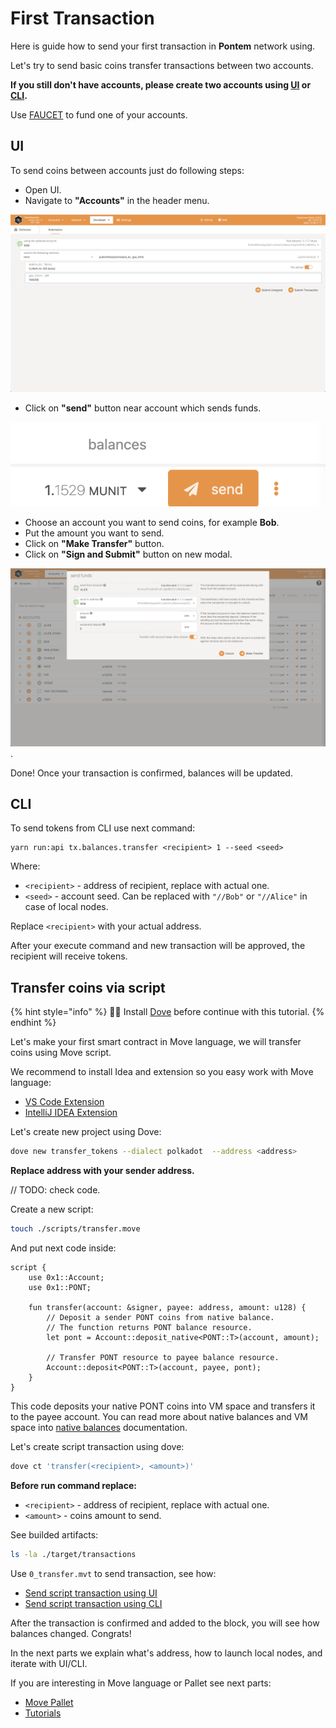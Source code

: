 # First Transaction

Here is guide how to send your first transaction in **Pontem** network using.

Let's try to send basic coins transfer transactions between two accounts.

**If you still don't have accounts, please create two accounts using [UI](./ui.md#account-creation) or [CLI](./cli.md#account-creation).**

Use [FAUCET](https://t.me/pontem_faucet_bot) to fund one of your accounts.

## UI

To send coins between accounts just do following steps:

* Open UI.
* Navigate to **"Accounts"** in the header menu.

![Account](/assets/module.png "Account")

* Click on **"send"** button near account which sends funds.

![Send](/assets/send.png "Send")

* Choose an account you want to send coins, for example **Bob**.
* Put the amount you want to send.
* Click on **"Make Transfer"** button.
* Click on **"Sign and Submit"** button on new modal.

![Send Form](/assets/send_form_1.png "Send Form").

Done! Once your transaction is confirmed, balances will be updated.

## CLI

To send tokens from CLI use next command:

```text
yarn run:api tx.balances.transfer <recipient> 1 --seed <seed>
```

Where:
* `<recipient>` - address of recipient, replace with actual one.
* `<seed>` - account seed. Can be replaced with `"//Bob"` or `"//Alice"` in case of local nodes. 

Replace `<recipient>` with your actual address.

After your execute command and new transaction will be approved, the recipient will receive tokens.

## Transfer coins via script

{% hint style="info" %}
🧙‍♂️ Install [Dove](../move_vm/compiler_&_toolset.md) before continue with this tutorial.
{% endhint %}

Let's make your first smart contract in Move language, we will transfer coins using Move script.

We recommend to install Idea and extension so you easy work with Move language:

* [VS Code Extension](https://marketplace.visualstudio.com/items?itemName=PontemNetwork.move-language)
* [IntelliJ IDEA Extension](https://plugins.jetbrains.com/plugin/14721-move-language)

Let's create new project using Dove:

```sh
dove new transfer_tokens --dialect polkadot  --address <address>
```

**Replace address with your sender address.**

// TODO: check code.

Create a new script:

```sh
touch ./scripts/transfer.move
```

And put next code inside:

```rustc
script {
    use 0x1::Account;
    use 0x1::PONT;

    fun transfer(account: &signer, payee: address, amount: u128) {
        // Deposit a sender PONT coins from native balance.
        // The function returns PONT balance resource.
        let pont = Account::deposit_native<PONT::T>(account, amount);

        // Transfer PONT resource to payee balance resource.
        Account::deposit<PONT::T>(account, payee, pont);
    }
}
```

This code deposits your native PONT coins into VM space and transfers it to the payee account. You can read more about native balances and VM space into [native balances](../move_vm/native_balances.md) documentation.

Let's create script transaction using dove:

```sh
dove ct 'transfer(<recipient>, <amount>)'
```

**Before run command replace:**

* `<recipient>` - address of recipient, replace with actual one.
* `<amount>` - coins amount to send.

See builded artifacts:

```sh
ls -la ./target/transactions
```

Use `0_transfer.mvt` to send transaction, see how:

* [Send script transaction using UI](./ui.md#script)
* [Send script transaction using CLI](./cli.md#script)

After the transaction is confirmed and added to the block, you will see how balances changed.
Congrats!

In the next parts we explain what's address, how to launch local nodes, and iterate with UI/CLI.

If you are interesting in Move language or Pallet see next parts:

* [Move Pallet](../move_vm/README.md)
* [Tutorials](../tutorials/access_control.md)
